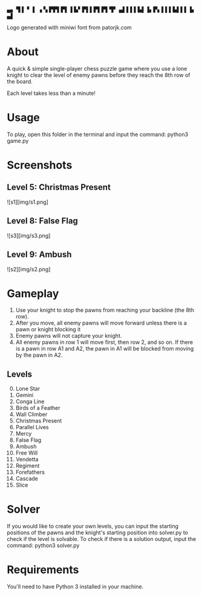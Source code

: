▄▖     ▜ ▌   ▘  ▌ ▗ 
▚ ▛▛▌▛▌▐ ▙▘▛▌▌▛▌▛▌▜▘
▄▌▌▌▌▙▌▐▖▛▖▌▌▌▙▌▌▌▐▖
              ▄▌   

Logo generated with miniwi font from patorjk.com

# About

A quick & simple single-player chess puzzle game where you use a lone knight to clear the level of enemy pawns before they reach the 8th row of the board.

Each level takes less than a minute!

# Usage

To play, open this folder in the terminal and input the command: 
    python3 game.py

# Screenshots

## Level 5: Christmas Present
![s1][img/s1.png]

## Level 8: False Flag
![s3][img/s3.png]

## Level 9: Ambush
![s2][img/s2.png]

# Gameplay

1. Use your knight to stop the pawns from reaching your backline (the 8th row). 
2. After you move, all enemy pawns will move forward unless there is a pawn or knight blocking it
3. Enemy pawns will not capture your knight.
4. All enemy pawns in row 1 will move first, then row 2, and so on. If there is a pawn in row A1 and A2, the pawn in A1 will be blocked from moving by the pawn in A2. 

## Levels 
0. Lone Star
1. Gemini
2. Conga Line
3. Birds of a Feather
4. Wall Climber
5. Christmas Present
6. Parallel Lives
7. Mercy
8. False Flag
9. Ambush
10. Free Will
11. Vendetta
12. Regiment
13. Forefathers
14. Cascade
15. Slice

# Solver

If you would like to create your own levels, you can input the starting positions of the pawns and the knight's starting position into solver.py to check if the level is solvable. To check if there is a solution output, input the command:
    python3 solver.py

# Requirements

You'll need to have Python 3 installed in your machine.